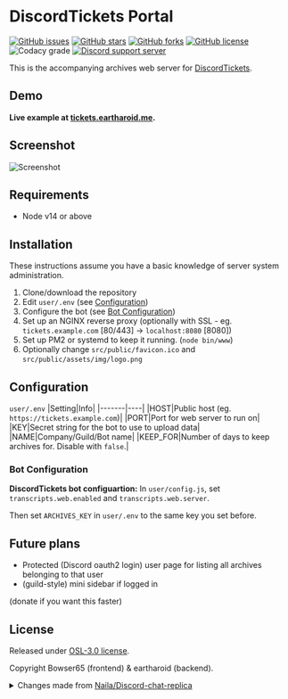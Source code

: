 # DiscordTickets Portal

[![GitHub issues](https://img.shields.io/github/issues/eartharoid/DiscordTickets-Portal?style=flat-square)](https://github.com/eartharoid/DiscordTickets-Portal/issues)    [![GitHub stars](https://img.shields.io/github/stars/eartharoid/DiscordTickets-Portal?style=flat-square)](https://github.com/eartharoid/DiscordTickets-Portal/stargazers)    [![GitHub forks](https://img.shields.io/github/forks/eartharoid/DiscordTickets-Portal?style=flat-square)](https://github.com/eartharoid/DiscordTickets-Portal/network)    [![GitHub license](https://img.shields.io/github/license/eartharoid/DiscordTickets-Portal?style=flat-square)](https://github.com/eartharoid/DiscordTickets-Portal/blob/master/LICENSE)    ![Codacy grade](https://img.shields.io/codacy/grade/897b22ca67b24908bcf4d54e4a0e32ef?logo=codacy&style=flat-square)    [![Discord support server](https://discordapp.com/api/guilds/451745464480432129/embed.png?style=shield)](https://discord.gg/pXc9vyC)

This is the accompanying archives web server for [DiscordTickets](https://github.com/eartharoid/DiscordTickets).

## Demo

**Live example at [tickets.eartharoid.me](https://tickets.eartharoid.me/319467558166069248/795665914791985202).**

## Screenshot

![Screenshot](https://i.imgur.com/UvIxqOJ.png)

## Requirements

- Node v14 or above

## Installation

These instructions assume you have a basic knowledge of server system administration.

1. Clone/download the repository
2. Edit `user/.env` (see [Configuration](#Configuration))
3. Configure the bot (see [Bot Configuration](#BotConfiguration))
4. Set up an NGINX reverse proxy (optionally with SSL - eg. `tickets.example.com` [80/443] -> `localhost:8080` [8080])
5. Set up PM2 or systemd to keep it running. (`node bin/www`)
6. Optionally change `src/public/favicon.ico` and `src/public/assets/img/logo.png`

## Configuration

`user/.env`
|Setting|Info|
|-------|----|
|HOST|Public host (eg. `https://tickets.example.com`)|
|PORT|Port for web server to run on|
|KEY|Secret string for the bot to use to upload data|
|NAME|Company/Guild/Bot name|
|KEEP_FOR|Number of days to keep archives for. Disable with `false`.|

### Bot Configuration

**DiscordTickets bot configuartion:**
In `user/config.js`, set `transcripts.web.enabled` and `transcripts.web.server`.

Then set `ARCHIVES_KEY` in `user/.env` to the same key you set before.

## Future plans

- Protected (Discord oauth2 login) user page for listing all archives belonging to that user
- (guild-style) mini sidebar if logged in

(donate if you want this faster)

## License

Released under [OSL-3.0 license](https://github.com/eartharoid/DiscordTickets-Portal/blob/master/LICENSE).

Copyright Bowser65 (frontend) & eartharoid (backend).

<details>
	<summary>Changes made from <a href="https://github.com/Naila/Discord-chat-replica">Naila/Discord-chat-replica</a></summary>
	<br>
	<ul>
		<li>Completely new web server code</li>
		<li>Minor UI edits</li>
		<li>Added nicknames and coloured names</li>
	</ul>
</details>
